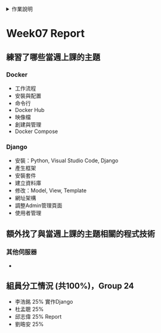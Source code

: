 <details>
<summary>作業說明</summary>

# 作業說明

## 實作演練
- 各組自行訂定主題進行實作演練 (可中途更改題目，只要合理就行)
- 練習當週上課的主題 20%
- 額外找的與當週上課的主題相關的程式技術 15%
- 將這些技術合併到實作演練的主題的合理性 15%
- 將諸多元件與技術放在一起顯得相當牽強，但在一定得用到的前提下，構思如何合理安排在同一網站中相當具有挑戰性。

## 作業繳交方式：
- 在GitHub中建立一個Repository以你們的組別命名，如： Team03 。如：Web程式設計與應用 - 第三組 (中文Repo名稱無法使用)
- 在GitHub中放一個HW_Report資料夾
- 裡面放每一週的作業檔之外，還要放這一周做了什麼的Report，請依週次命名如：Week07.md
- 內容分四段
    - 練習了哪些當週上課的主題
    -  額外找了與當週上課的主題相關的程式技術
    -  Docker Image Pull 連結及啟動方式說明
    -  組員分工情況 (共100%)，並清楚的標示你們是哪一組 (組別)
        - 王小明 25% html設計
        - 李小華 25% css設計
        - 王小美 15% 不知道
        - 吳名式 35% html+CSS救火
- 內容包含當周做的內容，以上講的當週上課的主題及額外找了與當週上課的主題相關的程式技術都必須實做在專案之中並commit進去。
- 每週上傳該周最後一次commit的網址，ex: https://github.com/shiunyi71/Web_APP_HW/commit/643101979cd8b6304310b75f85e0f8c8ef9c6b2f

※ 請加老師及助教的帳號進Collaborator: shiunyi71@gmail.com, annie8528@gmail.com, pe.lotoya93@gmail.com
</details>

# Week07 Report

## 練習了哪些當週上課的主題
### Docker
- 工作流程
- 安裝與配置
- 命令行
- Docker Hub
- 映像檔
- 創建與管理
- Docker Compose
### Django
- 安裝：Python, Visual Studio Code, Django
- 產生框架
- 安裝套件
- 建立資料庫
- 修改：Model, View, Template
- 網址架構
- 調整Admin管理頁面
- 使用者管理

## 額外找了與當週上課的主題相關的程式技術
### 其他伺服器
- 

## 組員分工情況 (共100%)，Group 24
- 李浩銘 25% 實作Django
- 杜孟聰 25% 
- 邱志偉 25% Report
- 劉晧安 25% 
